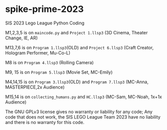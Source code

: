 # spike-prime-2023
SIS 2023 Lego League Python Coding

M1,2,3,5 is on `maincode.py` and `Project 1.llsp3` (3D Cinema, Theater Change, IE, AR)

M13,7,6 is on `Program 1.llsp3`(OLD) and `Project 6.llsp3` (Craft Creator, Hologram Performer, Mu-Co-L)

M8 is on `Program 4.llsp3` (Rolling Camera)

M9, 15 is on `Program 5.llsp3` (Movie Set, MC-Emily)

M4,14,15 is on `Program 3.llsp3`(OLD) and `Program 7.llsp3` (MC-Anna, MASTERPIECE,2x Audience)

M15,14 is on `collecting_humans.py` and `HC.llsp3` (MC-Sam, MC-Noah, 1x+1x Audience)

The GNU GPLv3 license gives no warranty or liability for any code; Any code that does not work, the SIS LEGO League Team 2023
have no liability and there is no warranty for this code.
